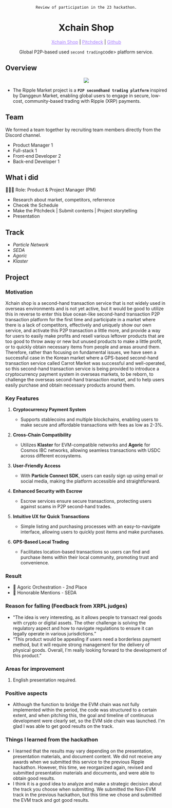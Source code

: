 <p align="center"><code>Review of participation in the 23 hackathon.</code></p>

<h1 align="center">Xchain Shop</h1>

<p align="center">
  <a href="https://xchainshop.vercel.app/" style="color: #a77dff">Xchain Shop</a> | <a href="https://www.canva.com/design/DAGVlSR0wkA/6xGTcVe_KUxmqTbo_LaCuA/edit?utm_content=DAGVlSR0wkA&utm_campaign=designshare&utm_medium=link2&utm_source=sharebutton" style="color: #a77dff">Pitchdeck</a> | <a href="https://github.com/juniahn-dev/xchainshop" style="color: #a77dff">Github</a>
</p>

<p align="center">Global P2P-based used <code>second trading</code>code> platform service.</p>

## Overview
<p align="center">
  <img src="https://github.com/user-attachments/assets/767f447a-075d-4bc6-85e0-2df2f7042681">
</p>

- The Ripple Market project is a **`P2P secondhand trading platform`** inspired by Danggeun Market, enabling global users to engage in secure, low-cost, community-based trading with Ripple (XRP) payments.

## Team
We formed a team together by recruiting team members directly from the Discord channel.
- Product Manager 1
- Full-stack 1
- Front-end Developer 2
- Back-end Developer 1

## What i did
👨🏼‍💻 Role: Product & Project Manager (PM)
- Research about market, competitors, referrence
- Checek the Schedule
- Make the Pitchdeck | Submit contents | Project storytelling
- Presentation

## Track
- *Particle Network*
- *SEDA*
- *Agoric*
- *Klaster*

## Project

### Motivation
Xchain shop is a second-hand transaction service that is not widely used in overseas environments and is not yet active, but it would be good to utilize this in reverse to enter this blue ocean-like second-hand transaction P2P transaction platform for the first time and participate in a market where there is a lack of competitors, effectively and uniquely show our own service, and activate this P2P transaction a little more, and provide a way for users to easily make profits and resell various leftover products that are too good to throw away or new but unused products to make a little profit, or to quickly obtain necessary items from people and areas around them.
Therefore, rather than focusing on fundamental issues, we have seen a successful case in the Korean market where a GPS-based second-hand transaction service called Carrot Market was successful and well-operated, so this second-hand transaction service is being provided to introduce a cryptocurrency payment system in overseas markets, to be reborn, to challenge the overseas second-hand transaction market, and to help users easily purchase and obtain necessary products around them.

### Key Features
1. **Cryptocurrency Payment System**
   - Supports stablecoins and multiple blockchains, enabling users to make secure and affordable transactions with fees as low as 2-3%.

2. **Cross-Chain Compatibility**
   - Utilizes **Klaster** for EVM-compatible networks and **Agoric** for Cosmos IBC networks, allowing seamless transactions with USDC across different ecosystems.

3. **User-Friendly Access**
   - With **Particle Connect SDK**, users can easily sign up using email or social media, making the platform accessible and straightforward.

4. **Enhanced Security with Escrow**
   - Escrow services ensure secure transactions, protecting users against scams in P2P second-hand trades.

5. **Intuitive UX for Quick Transactions**
   - Simple listing and purchasing processes with an easy-to-navigate interface, allowing users to quickly post items and make purchases.

6. **GPS-Based Local Trading**
   - Facilitates location-based transactions so users can find and purchase items within their local community, promoting trust and convenience.

### Result
- 🥈 Agoric Orchestration - 2nd Place
- 🛒 Honorable Mentions - SEDA

### Reason for falling (Feedback from XRPL judges)
- "The idea is very interesting, as it allows people to transact real goods with crypto or digital assets. The other challenge is solving the regulatory aspect and how to navigate regulations to ensure it can legally operate in various jurisdictions.”
- “This product would be appealing if users need a borderless payment method, but it will require strong management for the delivery of physical goods. Overall, I'm really looking forward to the development of this product.”

### Areas for improvement
1) English presentation required.

### Positive aspects
- Although the function to bridge the EVM chain was not fully implemented within the period, the code was structured to a certain extent, and when pitching this, the goal and timeline of continuous development were clearly set, so the EVM side chain was launched. I'm glad I was able to get good results on the track.

### Things I learned from the hackathon
- I learned that the results may vary depending on the presentation, presentation materials, and document content. We did not receive any awards when we submitted this service to the previous Ripple hackathon. However, this time, we reorganized again, revised and submitted presentation materials and documents, and were able to obtain good results.
- I think it is a good idea to analyze and make a strategic decision about the track you choose when submitting. We submitted the Non-EVM track in the previous hackathon, but this time we chose and submitted the EVM track and got good results.
